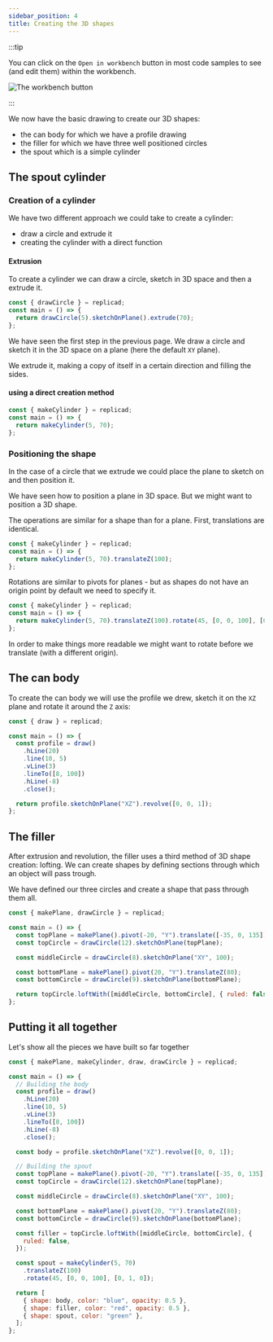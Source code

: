 ```yaml
---
sidebar_position: 4
title: Creating the 3D shapes
---
```


:::tip

<div style={{display: "flex", flexDirection: "row", justifyContent:
"space-between"}}>

<div style={{maxWidth: "calc(100% - 120px)"}}>

You can click on the `Open in workbench` button in most code samples to see (and
edit them) within the workbench.

</div>

<div style={{width: "100px"}}>
<img src="/img/tutorial/workbench.png" alt="The workbench button" />
</div>
</div>

:::

We now have the basic drawing to create our 3D shapes:

- the can body for which we have a profile drawing
- the filler for which we have three well positioned circles
- the spout which is a simple cylinder

## The spout cylinder

### Creation of a cylinder

We have two different approach we could take to create a cylinder:

- draw a circle and extrude it
- creating the cylinder with a direct function

#### Extrusion

To create a cylinder we can draw a circle, sketch in 3D space and then
a extrude it.

```js withWorkbench
const { drawCircle } = replicad;
const main = () => {
  return drawCircle(5).sketchOnPlane().extrude(70);
};
```

We have seen the first step in the previous page. We draw a circle and sketch
it in the 3D space on a plane (here the default `XY` plane).

We extrude it, making a copy of itself in a certain direction and filling the
sides.

#### using a direct creation method

```js withWorkbench
const { makeCylinder } = replicad;
const main = () => {
  return makeCylinder(5, 70);
};
```

### Positioning the shape

In the case of a circle that we extrude we could place the plane to sketch on
and then position it.

We have seen how to position a plane in 3D space. But we might want to position
a 3D shape.

The operations are similar for a shape than for a plane. First, translations
are identical.

```js withWorkbench
const { makeCylinder } = replicad;
const main = () => {
  return makeCylinder(5, 70).translateZ(100);
};
```

Rotations are similar to pivots for planes - but as shapes do not have an
origin point by default we need to specify it.

```js withWorkbench
const { makeCylinder } = replicad;
const main = () => {
  return makeCylinder(5, 70).translateZ(100).rotate(45, [0, 0, 100], [0, 1, 0]);
};
```

In order to make things more readable we might want to rotate before we
translate (with a different origin).

## The can body

To create the can body we will use the profile we drew, sketch it on the `XZ`
plane and rotate it around the `Z` axis:

```js withWorkbench
const { draw } = replicad;

const main = () => {
  const profile = draw()
    .hLine(20)
    .line(10, 5)
    .vLine(3)
    .lineTo([8, 100])
    .hLine(-8)
    .close();

  return profile.sketchOnPlane("XZ").revolve([0, 0, 1]);
};
```

## The filler

After extrusion and revolution, the filler uses a third method of 3D shape
creation: lofting. We can create shapes by defining sections through which an
object will pass trough.

We have defined our three circles and create a shape that pass through them
all.

```js withWorkbench
const { makePlane, drawCircle } = replicad;

const main = () => {
  const topPlane = makePlane().pivot(-20, "Y").translate([-35, 0, 135]);
  const topCircle = drawCircle(12).sketchOnPlane(topPlane);

  const middleCircle = drawCircle(8).sketchOnPlane("XY", 100);

  const bottomPlane = makePlane().pivot(20, "Y").translateZ(80);
  const bottomCircle = drawCircle(9).sketchOnPlane(bottomPlane);

  return topCircle.loftWith([middleCircle, bottomCircle], { ruled: false });
};
```

## Putting it all together

Let's show all the pieces we have built so far together

```js withWorkbench
const { makePlane, makeCylinder, draw, drawCircle } = replicad;

const main = () => {
  // Building the body
  const profile = draw()
    .hLine(20)
    .line(10, 5)
    .vLine(3)
    .lineTo([8, 100])
    .hLine(-8)
    .close();

  const body = profile.sketchOnPlane("XZ").revolve([0, 0, 1]);

  // Building the spout
  const topPlane = makePlane().pivot(-20, "Y").translate([-35, 0, 135]);
  const topCircle = drawCircle(12).sketchOnPlane(topPlane);

  const middleCircle = drawCircle(8).sketchOnPlane("XY", 100);

  const bottomPlane = makePlane().pivot(20, "Y").translateZ(80);
  const bottomCircle = drawCircle(9).sketchOnPlane(bottomPlane);

  const filler = topCircle.loftWith([middleCircle, bottomCircle], {
    ruled: false,
  });

  const spout = makeCylinder(5, 70)
    .translateZ(100)
    .rotate(45, [0, 0, 100], [0, 1, 0]);

  return [
    { shape: body, color: "blue", opacity: 0.5 },
    { shape: filler, color: "red", opacity: 0.5 },
    { shape: spout, color: "green" },
  ];
};
```
